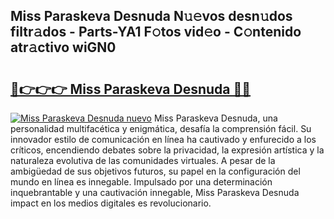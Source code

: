 ## Miss Paraskeva Desnuda N𝚞𝚎vos desn𝚞dos filtr𝚊dos - Parts-YA1 F𝚘tos vid𝚎o - C𝚘ntenido atr𝚊ctivo wiGN0

# <h2><a href="http://mbbipu.tromn.icu/?c=Miss+Paraskeva+Desnuda">🔗👉👉👉 Miss Paraskeva Desnuda 🔗🔗</a></h2>

[![Miss Paraskeva Desnuda nuevo](https://i.imgur.com/pEAQMta.gif)](http://mbbipu.tromn.icu/?c=Miss+Paraskeva+Desnuda)
Miss Paraskeva Desnuda, una personalidad multifacética y enigmática, desafía la comprensión fácil. Su innovador estilo de comunicación en línea ha cautivado y enfurecido a los críticos, encendiendo debates sobre la privacidad, la expresión artística y la naturaleza evolutiva de las comunidades virtuales. A pesar de la ambigüedad de sus objetivos futuros, su papel en la configuración del mundo en línea es innegable. Impulsado por una determinación inquebrantable y una cautivación innegable, Miss Paraskeva Desnuda impact en los medios digitales es revolucionario.
